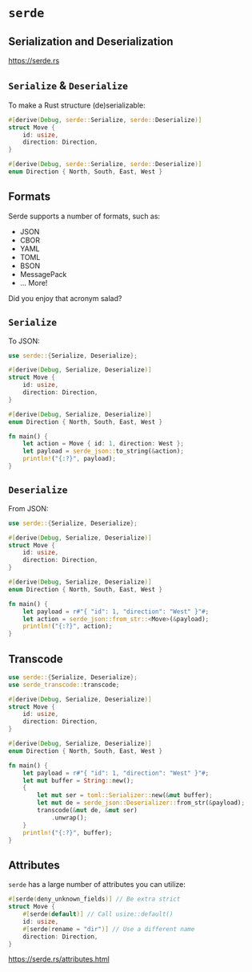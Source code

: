 # `serde`

## **Ser**ialization and **De**serialization

<https://serde.rs>

## `Serialize` & `Deserialize`

To make a Rust structure (de)serializable:

```rust [] ignore
#[derive(Debug, serde::Serialize, serde::Deserialize)]
struct Move {
    id: usize,
    direction: Direction,
}

#[derive(Debug, serde::Serialize, serde::Deserialize)]
enum Direction { North, South, East, West }
```

## Formats

Serde supports a number of formats, such as:

* JSON
* CBOR
* YAML
* TOML
* BSON
* MessagePack
* ... More!

Did you enjoy that acronym salad?

## `Serialize`

To JSON:

```rust [] ignore
use serde::{Serialize, Deserialize};

#[derive(Debug, Serialize, Deserialize)]
struct Move {
    id: usize,
    direction: Direction,
}

#[derive(Debug, Serialize, Deserialize)]
enum Direction { North, South, East, West }

fn main() {
    let action = Move { id: 1, direction: West };
    let payload = serde_json::to_string(&action);
    println!("{:?}", payload);
}
```

## `Deserialize`

From JSON:

```rust [] ignore
use serde::{Serialize, Deserialize};

#[derive(Debug, Serialize, Deserialize)]
struct Move {
    id: usize,
    direction: Direction,
}

#[derive(Debug, Serialize, Deserialize)]
enum Direction { North, South, East, West }

fn main() {
    let payload = r#"{ "id": 1, "direction": "West" }"#;
    let action = serde_json::from_str::<Move>(&payload);
    println!("{:?}", action);
}
```

## Transcode

```rust [] ignore
use serde::{Serialize, Deserialize};
use serde_transcode::transcode;

#[derive(Debug, Serialize, Deserialize)]
struct Move {
    id: usize,
    direction: Direction,
}

#[derive(Debug, Serialize, Deserialize)]
enum Direction { North, South, East, West }

fn main() {
    let payload = r#"{ "id": 1, "direction": "West" }"#;
    let mut buffer = String::new();
    {
        let mut ser = toml::Serializer::new(&mut buffer);
        let mut de = serde_json::Deserializer::from_str(&payload);
        transcode(&mut de, &mut ser)
            .unwrap();
    }
    println!("{:?}", buffer);
}
```

## Attributes

`serde` has a large number of attributes you can utilize:

```rust [] ignore
#[serde(deny_unknown_fields)] // Be extra strict
struct Move {
    #[serde(default)] // Call usize::default()
    id: usize,
    #[serde(rename = "dir")] // Use a different name
    direction: Direction,
}
```

<https://serde.rs/attributes.html>
